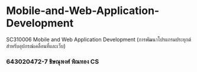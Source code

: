 # Mobile-and-Web-Application-Development

SC310006 Mobile and Web Application Development (การพัฒนาโปรแกรมประยุกต์สำหรับอุปกรณ์เคลื่อนที่และเว็บ)
### 643020472-7 ชิษณุพงศ์ พิณทอง CS
